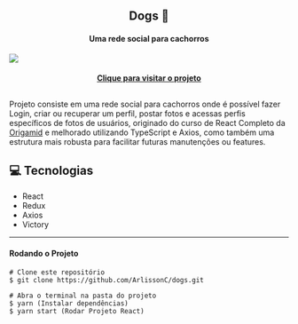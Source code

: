 <h2 align="center">
 <br>Dogs 🐶
</h2>

<h4 align="center">
Uma rede social para cachorros
</h4>
<img src="https://i.imgur.com/ELz5APm.png">
<h4 align="center"><a href="https://dogs-arlissonc.vercel.app/">Clique para visitar o projeto</a></h4>

##

Projeto consiste em uma rede social para cachorros onde é possível fazer Login, criar ou recuperar um perfil, postar fotos e acessas perfis específicos de fotos de usuários, originado do curso de React Completo da <a href="https://www.origamid.com/">Origamid</a> e melhorado utilizando TypeScript e Axios, como também uma estrutura mais robusta para facilitar futuras manutenções ou features.

## 💻 Tecnologias

- React
- Redux
- Axios
- Victory

---
#### Rodando o Projeto 
```
# Clone este repositório
$ git clone https://github.com/ArlissonC/dogs.git

# Abra o terminal na pasta do projeto
$ yarn (Instalar dependências)
$ yarn start (Rodar Projeto React)
